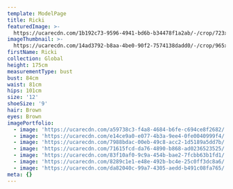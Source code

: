 ```yaml
---
template: ModelPage
title: Ricki
featuredImage: >-
  https://ucarecdn.com/1b192c73-9596-4941-bd6b-b34478f1a2ab/-/crop/723x539/0,0/-/preview/
imageThumbnail: >-
  https://ucarecdn.com/14ad3792-b8aa-4be0-90f2-7574138dadd0/-/crop/965x1288/344,0/-/preview/
firstName: Ricki
collection: Global
height: 175cm
measurementType: bust
bust: 84cm
waist: 81cm
hips: 101cm
size: '12'
shoeSize: '9'
hair: Brown
eyes: Brown
imagePortfolio:
  - image: 'https://ucarecdn.com/a59738c3-f4a8-4684-b6fe-c694ce8f2682/'
  - image: 'https://ucarecdn.com/e14ce9a0-e077-4b3a-9ee4-0fe0040999f4/'
  - image: 'https://ucarecdn.com/7988bdac-00eb-49c8-acc2-1d5189a5dd7b/'
  - image: 'https://ucarecdn.com/71615fcd-da76-4890-b868-ad0236523525/'
  - image: 'https://ucarecdn.com/83f10af0-9c9a-454b-bae2-7fcbb63b1fd1/'
  - image: 'https://ucarecdn.com/8289c1e1-e48e-492b-bc4e-25c0ff3dc8a6/'
  - image: 'https://ucarecdn.com/da82040c-99a7-4305-aedd-b491c08fa765/'
meta: {}
---
```


